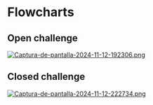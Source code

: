 # Flowcharts

## Open challenge
[![Captura-de-pantalla-2024-11-12-192306.png](https://i.postimg.cc/tggb8rHW/Captura-de-pantalla-2024-11-12-192306.png)](https://postimg.cc/0zhhw0jy)

## Closed challenge
[![Captura-de-pantalla-2024-11-12-222734.png](https://i.postimg.cc/ZKJ7pdvF/Captura-de-pantalla-2024-11-12-222734.png)](https://postimg.cc/V5HWc5Rd)
